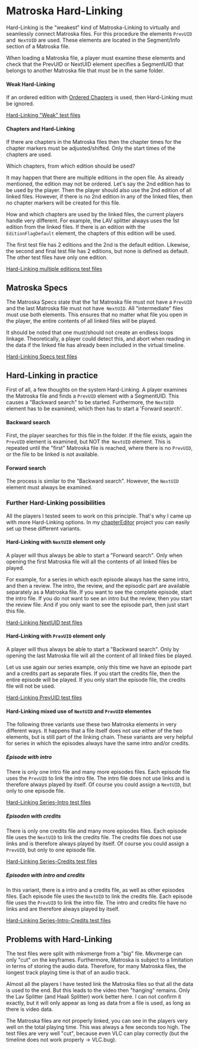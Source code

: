 # Matroska Hard-Linking
Hard-Linking is the "weakest" kind of Matroska-Linking to virtually and seamlessly connect Matroska files. For this procedure the elements `PrevUID` and` NextUID` are used. These elements are located in the Segment/Info section of a Matroska file.

When loading a Matroska file, a player must examine these elements and check that the PrevUID or NextUID element specifies a SegmentUID that belongs to another Matroska file that must be in the same folder.

#### Weak Hard-Linking
If an ordered edition with [Ordered Chapters](OrderedChapters.md) is used, then Hard-Linking must be ignored.

[Hard-Linking "Weak" test files](https://github.com/hubblec4/Matroska-Playback/blob/master/files/HardLinking/HardLinkingWeak.zip)

#### Chapters and Hard-Linking
If there are chapters in the Matroska files then the chapter times for the chapter markers must be adjusted/shifted. Only the start times of the chapters are used.

Which chapters, from which edition should be used?

It may happen that there are multiple editions in the open file. As already mentioned, the edition may not be ordered. Let's say the 2nd edition has to be used by the player. Then the player should also use the 2nd edition of all linked files. However, if there is no 2nd edition in any of the linked files, then no chapter markers will be created for this file.

How and which chapters are used by the linked files, the current players handle very different. For example, the LAV splitter always uses the 1st edition from the linked files. If there is an edition with the `EditionFlagDefault` element, the chapters of this edition will be used.

The first test file has 2 editions and the 2nd is the default edition. Likewise, the second and final test file has 2 editions, but none is defined as default. The other test files have only one edition.

[Hard-Linking multiple editions test files](https://github.com/hubblec4/Matroska-Playback/blob/master/files/HardLinking/HardLinkingWithMultipleEditions.zip)

## Matroska Specs
The Matroska Specs state that the 1st Matroska file must not have a `PrevUID` and the last Matroska file must not have` NextUID`. All "intermediate" files must use both elements.
This ensures that no matter what file you open in the player, the entire contents of all linked files will be played.

It should be noted that one must/should not create an endless loops linkage. Theoretically, a player could detect this, and abort when reading in the data if the linked file has already been included in the virtual timeline.

[Hard-Linking Specs test files](https://github.com/hubblec4/Matroska-Playback/blob/master/files/HardLinking/HardLinkingSpecs.zip)

## Hard-Linking in practice
First of all, a few thoughts on the system Hard-Linking.
A player examines the Matroska file and finds a `PrevUID` element with a SegmentUID. This causes a "Backward search" to be started. Furthermore, the `NextUID` element has to be examined, which then has to start a 'Forward search'.

#### Backward search
First, the player searches for this file in the folder. If the file exists, again the `PrevUID` element is examined, but NOT the` NextUID` element. This is repeated until the "first" Matroska file is reached, where there is no `PrevUID`, or the file to be linked is not available.

#### Forward search
The process is similar to the "Backward search". However, the `NextUID` element must always be examined.

### Further Hard-Linking possibilities
All the players I tested seem to work on this principle. That's why I came up with more Hard-Linking options. In my [chapterEditor](https://forum.doom9.org/showthread.php?t=169984) project you can easily set up these different variants.

#### Hard-Linking with `NextUID` element only
A player will thus always be able to start a "Forward search". Only when opening the first Matroska file will all the contents of all linked files be played.

For example, for a series in which each episode always has the same intro, and then a review. The intro, the review, and the episodic part are available separately as a Matroska file. If you want to see the complete episode, start the intro file. If you do not want to see an intro but the review, then you start the review file. And if you only want to see the episode part, then just start this file.

[Hard-Linking NextUID test files](https://github.com/hubblec4/Matroska-Playback/blob/master/files/HardLinking/HardLinkingNextUID.zip)

#### Hard-Linking with `PrevUID` element only
A player will thus always be able to start a "Backward search". Only by opening the last Matroska file will all the content of all linked files be played.

Let us use again our series example, only this time we have an episode part and a credits part as separate files. If you start the credits file, then the entire episode will be played. If you only start the episode file, the credits file will not be used.

[Hard-Linking PrevUID test files](https://github.com/hubblec4/Matroska-Playback/blob/master/files/HardLinking/HardLinkingPrevUID.zip)

#### Hard-Linking mixed use of `NextUID` and `PrevUID` elementes
The following three variants use these two Matroska elements in very different ways. It happens that a file itself does not use either of the two elements, but is still part of the linking chain. These variants are very helpful for series in which the episodes always have the same intro and/or credits.

##### Episode with intro
There is only one intro file and many more episodes files. Each episode file uses the `PrevUID` to link the intro file. The intro file does not use links and is therefore always played by itself. Of course you could assign a `NextUID`, but only to one episode file.

[Hard-Linking Series-Intro test files](https://github.com/hubblec4/Matroska-Playback/blob/master/files/HardLinking/HardLinkingSeriesIntro.zip)

##### Episoden with credits
There is only one credits file and many more episodes files. Each episode file uses the `NextUID` to link the credits file. The credits file does not use links and is therefore always played by itself. Of course you could assign a `PrevUID`, but only to one episode file.

[Hard-Linking Series-Credits test files](https://github.com/hubblec4/Matroska-Playback/blob/master/files/HardLinking/HardLinkingSeriesCredits.zip)

##### Episoden with intro and credits
In this variant, there is a intro and a credits file, as well as other episodes files. Each episode file uses the `NextUID` to link the credits file. Each episode file uses the `PrevUID` to link the intro file. The intro and credits file have no links and are therefore always played by itself.

[Hard-Linking Series-Intro-Credits test files](https://github.com/hubblec4/Matroska-Playback/blob/master/files/HardLinking/HardLinkingSeriesIntroCredits.zip)

## Problems with Hard-Linking
The test files were split with mkvmerge from a "big" file. Mkvmerge can only "cut" on the keyframes. Furthermore, Matroska is subject to a limitation in terms of storing the audio data. Therefore, for many Matroska files, the longest track playing time is that of an audio track.

Almost all the players I have tested link the Matroska files so that all the data is used to the end. But this leads to the video then "hanging" remains. Only the Lav Splitter (and Haali Splitter) work better here. I can not confirm it exactly, but it will only appear as long as data from a file is used, as long as there is video data.

The Matroska files are not properly linked, you can see in the players very well on the total playing time. This was always a few seconds too high. The test files are very well "cut", because even VLC can play correctly (but the timeline does not work properly -> VLC.bug).